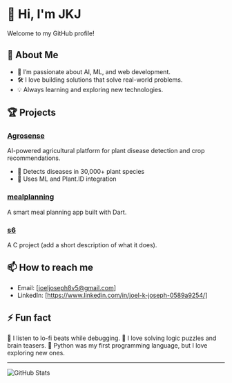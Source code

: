 # 👋 Hi, I'm JKJ

Welcome to my GitHub profile!

## 🚀 About Me
- 🌱 I’m passionate about AI, ML, and web development.
- 🛠️ I love building solutions that solve real-world problems.
- 💡 Always learning and exploring new technologies.

## 🏆 Projects

### [Agrosense](https://github.com/jkj-byte/Agrosense)
AI-powered agricultural platform for plant disease detection and crop recommendations.  
- 🌱 Detects diseases in 30,000+ plant species  
- 🤖 Uses ML and Plant.ID integration

### [mealplanning](https://github.com/jkj-byte/mealplanning)
A smart meal planning app built with Dart.

### [s6](https://github.com/jkj-byte/s6)
A C project (add a short description of what it does).

## 📫 How to reach me
- Email: [joeljoseph8v5@gmail.com]
- LinkedIn: [https://www.linkedin.com/in/joel-k-joseph-0589a9254/]

## ⚡ Fun fact
🎵 I listen to lo-fi beats while debugging.
🧩 I love solving logic puzzles and brain teasers.
🐍 Python was my first programming language, but I love exploring new ones.

---

![GitHub Stats](https://github-readme-stats.vercel.app/api?username=jkj-byte&show_icons=true&theme=radical)
